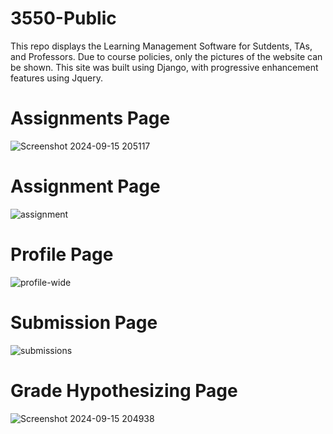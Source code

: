 # 3550-Public
This repo displays the Learning Management Software for Sutdents, TAs, and Professors. 
Due to course policies, only the pictures of the website can be shown.
This site was built using Django, with progressive enhancement features using Jquery.

# Assignments Page
![Screenshot 2024-09-15 205117](https://github.com/user-attachments/assets/f7eac1e4-a0b6-4912-a167-98a9bfb3aec7)

# Assignment Page
![assignment](https://github.com/user-attachments/assets/891340fb-a721-4952-8f05-474d8f3b62bd)

# Profile Page
![profile-wide](https://github.com/user-attachments/assets/90216673-9844-4f9f-ad0a-dca4c7e813d2)

# Submission Page
![submissions](https://github.com/user-attachments/assets/a9966f0c-4ffd-4c2b-bc17-810618278579)

# Grade Hypothesizing Page
![Screenshot 2024-09-15 204938](https://github.com/user-attachments/assets/7f4fae1b-d6cc-484b-9d55-3925373b1b0b)
